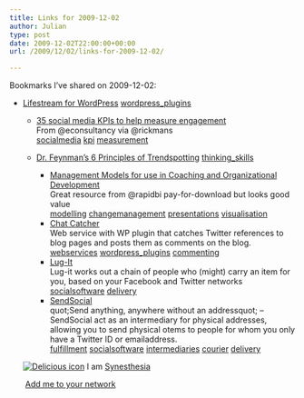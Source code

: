 ```yaml
---
title: Links for 2009-12-02
author: Julian
type: post
date: 2009-12-02T22:00:00+00:00
url: /2009/12/02/links-for-2009-12-02/

---
```

Bookmarks I&#8217;ve shared on 2009-12-02:

  * [Lifestream for WordPress][1] 
    [wordpress_plugins][2] </li> 
    
      * [35 social media KPIs to help measure engagement][3]  
        From @econsultancy via @rickmans  
        [socialmedia][4] [kpi][5] [measurement][6] 
      * [Dr. Feynman&rsquo;s 6 Principles of Trendspotting][7] 
        [thinking_skills][8] </li> 
        
          * [Management Models for use in Coaching and Organizational Development][9]  
            Great resource from @rapidbi pay-for-download but looks good value  
            [modelling][10] [changemanagement][11] [presentations][12] [visualisation][13] 
          * [Chat Catcher][14]  
            Web service with WP plugin that catches Twitter references to blog pages and posts them as comments on the blog.&nbsp;  
            [webservices][15] [wordpress_plugins][2] [commenting][16] 
          * [Lug-It][17]  
            Lug-it works out a chain of people who (might) carry an item for you, based on your Facebook and Twitter networks  
            [socialsoftware][18] [delivery][19] 
          * [SendSocial][20]  
            quot;Send anything, anywhere without an addressquot; &#8211; SendSocial act as an intermediary for physical addresses, allowing you to send physical otems to people for whom you only have a Twitter ID or emailaddress.  
            [fulfillment][21] [socialsoftware][18] [intermediaries][22] [courier][23] [delivery][19] </ul> 
        
        <p class="deliciouslink">
          <a href="https://del.icio.us/synesthesia" title="See all my bookmarks on del.icio.us"><img src="https://www.synesthesia.co.uk/images/deliciousicon.jpg" alt="Delicious icon" /></a>&nbsp;I am <a href="https://del.icio.us/synesthesia" title="See all my bookmarks on del.icio.us">Synesthesia</a>
        </p>
        
        <p class="deliciouslink">
          <a href="https://del.icio.us/network?add=synesthesia" title="Add me to your del.icio.us network"><img src="https://www.synesthesia.co.uk/images/add.gif" alt="" /></a>&nbsp;<a href="https://del.icio.us/network?add=synesthesia" title="Add me to your del.icio.us network">Add me to your network</a>
        </p>

 [1]: https://www.enthropia.com/labs/wp-lifestream
 [2]: https://delicious.com/synesthesia/wordpress_plugins
 [3]: https://econsultancy.com/blog/4887-35-social-media-kpis-to-help-measure-engagement
 [4]: https://delicious.com/synesthesia/socialmedia
 [5]: https://delicious.com/synesthesia/kpi
 [6]: https://delicious.com/synesthesia/measurement
 [7]: https://www.digitaltonto.com/2009/feynmans-6-principles-of-trendspotting
 [8]: https://delicious.com/synesthesia/thinking_skills
 [9]: https://rapidbi.com/created/managementmodels.html
 [10]: https://delicious.com/synesthesia/modelling
 [11]: https://delicious.com/synesthesia/changemanagement
 [12]: https://delicious.com/synesthesia/presentations
 [13]: https://delicious.com/synesthesia/visualisation
 [14]: https://chatcatcher.com/default.aspx
 [15]: https://delicious.com/synesthesia/webservices
 [16]: https://delicious.com/synesthesia/commenting
 [17]: https://www.lug-it.com/
 [18]: https://delicious.com/synesthesia/socialsoftware
 [19]: https://delicious.com/synesthesia/delivery
 [20]: https://sendsocial.com/how_it_works
 [21]: https://delicious.com/synesthesia/fulfillment
 [22]: https://delicious.com/synesthesia/intermediaries
 [23]: https://delicious.com/synesthesia/courier